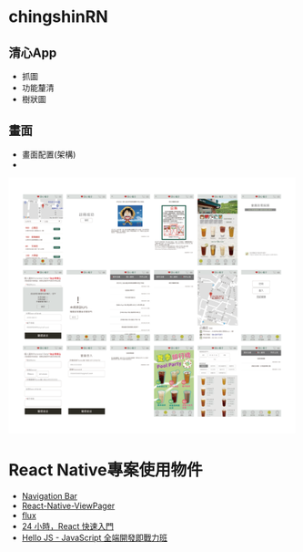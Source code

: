 # chingshinRN
##
## 清心App
* 抓圖
* 功能釐清
* 樹狀圖

## 畫面
* 畫面配置(架構)
* 
![清心App總覽](/清心APP總覽.png)
# React Native專案使用物件
 * [Navigation Bar](https://github.com/react-native-community/react-native-navbar)
 * [React-Native-ViewPager](https://goo.gl/forms/Rsrw6LBuUFLSZNsC2)
 * [flux](https://ithelp.ithome.com.tw/articles/10188232)
 * [24 小時，React 快速入門](https://github.com/liscott327/react-quick-tutorial)
 * [Hello JS - JavaScript 全端開發即戰力班](https://github.com/liscott327/hellojs-gitbook)
 
 

 
